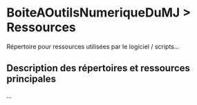 # BoiteAOutilsNumeriqueDuMJ > Ressources

Répertoire pour ressources utilisées par le logiciel / scripts...

## Description des répertoires et ressources principales

... 